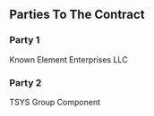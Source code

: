 
## Parties To The Contract

### Party 1

Known Element Enterprises LLC

### Party 2

TSYS Group Component